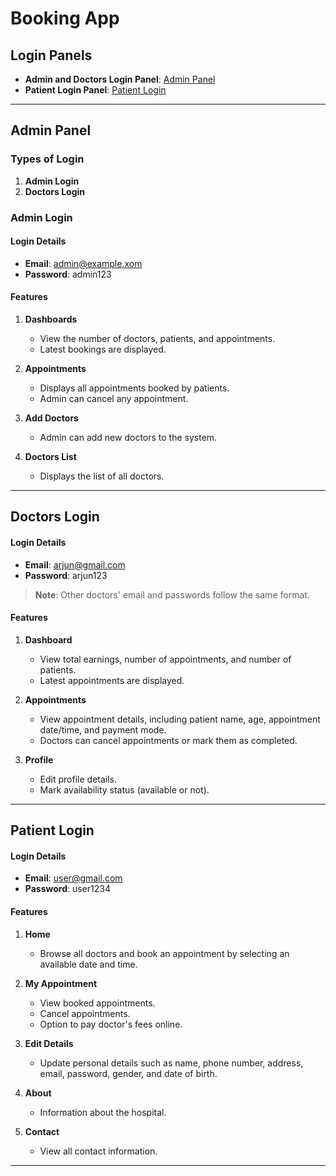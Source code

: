 # Booking App

## Login Panels

- **Admin and Doctors Login Panel**: [Admin Panel](https://mern-booking-app-admin-panel.vercel.app/)  
- **Patient Login Panel**: [Patient Login](https://mern-booking-app-frontend-virid.vercel.app/)

---

## Admin Panel

### Types of Login
1. **Admin Login**
2. **Doctors Login**

### Admin Login

#### Login Details
- **Email**: admin@example.xom  
- **Password**: admin123  

#### Features
1. **Dashboards**  
   - View the number of doctors, patients, and appointments.  
   - Latest bookings are displayed.  

2. **Appointments**  
   - Displays all appointments booked by patients.  
   - Admin can cancel any appointment.  

3. **Add Doctors**  
   - Admin can add new doctors to the system.  

4. **Doctors List**  
   - Displays the list of all doctors.

---

## Doctors Login

#### Login Details
- **Email**: arjun@gmail.com  
- **Password**: arjun123  

> **Note**: Other doctors' email and passwords follow the same format.

#### Features
1. **Dashboard**  
   - View total earnings, number of appointments, and number of patients.  
   - Latest appointments are displayed.  

2. **Appointments**  
   - View appointment details, including patient name, age, appointment date/time, and payment mode.  
   - Doctors can cancel appointments or mark them as completed.  

3. **Profile**  
   - Edit profile details.  
   - Mark availability status (available or not).  

---

## Patient Login

#### Login Details
- **Email**: user@gmail.com  
- **Password**: user1234  

#### Features
1. **Home**  
   - Browse all doctors and book an appointment by selecting an available date and time.

2. **My Appointment**  
   - View booked appointments.  
   - Cancel appointments.  
   - Option to pay doctor's fees online.  

3. **Edit Details**  
   - Update personal details such as name, phone number, address, email, password, gender, and date of birth.

4. **About**  
   - Information about the hospital.

5. **Contact**  
   - View all contact information.

---
